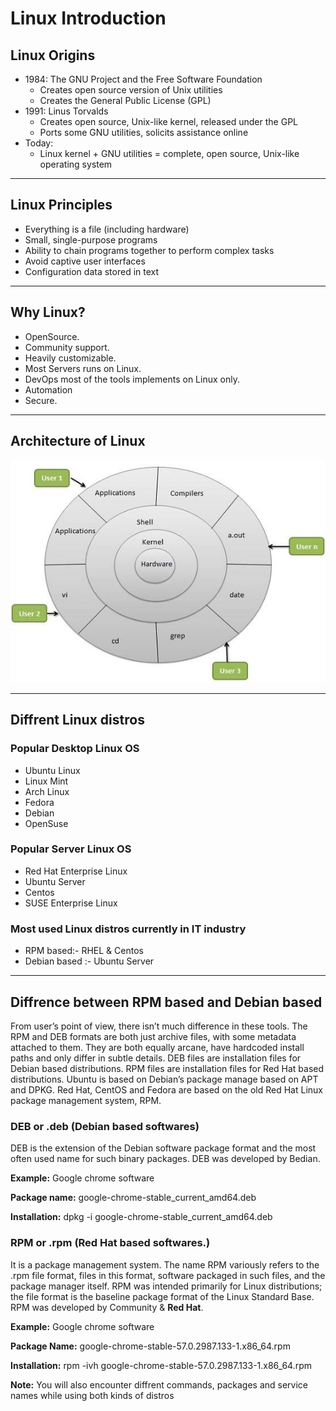 # Linux Introduction

## Linux Origins

* 1984: The GNU Project and the Free Software Foundation
  * Creates open source version of Unix utilities
  * Creates the General Public License (GPL)
* 1991: Linus Torvalds
  * Creates open source, Unix-like kernel, released under the GPL
  * Ports some GNU utilities, solicits assistance online
* Today:
  * Linux kernel + GNU utilities = complete, open source, Unix-like operating system

***

## Linux Principles

* Everything is a file (including hardware)
* Small, single-purpose programs
* Ability to chain programs together to perform complex tasks
* Avoid captive user interfaces
* Configuration data stored in text

***

## Why Linux?

* OpenSource.
* Community support.
* Heavily customizable.
* Most Servers runs on Linux.
* DevOps most of the tools implements on Linux only.
* Automation
* Secure.

***

## Architecture of Linux

![Architecture](./linux_architecture.jpg)

***

## Diffrent Linux distros

### Popular Desktop Linux OS

* Ubuntu Linux
* Linux Mint
* Arch Linux
* Fedora
* Debian
* OpenSuse

### Popular Server Linux OS

* Red Hat Enterprise Linux
* Ubuntu Server
* Centos
* SUSE Enterprise Linux

### Most used Linux distros currently in IT industry

* RPM based:- RHEL & Centos
* Debian based :- Ubuntu Server

***

## Diffrence between RPM based and Debian based

From user’s point of view, there isn’t much difference in these tools. The RPM and DEB formats are both just archive files, with some metadata attached to them. They are both equally arcane, have hardcoded install paths and only differ in subtle details. DEB files are installation files for Debian based distributions. RPM files are installation files for Red Hat based distributions. Ubuntu is based on Debian’s package manage based on APT and DPKG. Red Hat, CentOS and Fedora are based on the old Red Hat Linux package management system, RPM.

### DEB or .deb (Debian based softwares)

DEB is the extension of the Debian software package format and the most often used name for such binary packages. DEB was developed by Bedian.

**Example:** Google chrome software

**Package name:** google-chrome-stable_current_amd64.deb

**Installation:** dpkg -i google-chrome-stable_current_amd64.deb

### RPM or .rpm (Red Hat based softwares.)

It is a package management system. The name RPM variously refers to the .rpm file format, files in this format, software packaged in such files, and the package manager itself. RPM was intended primarily for Linux distributions; the file format is the baseline package format of the Linux Standard Base. RPM was developed by Community & **Red Hat**.

**Example:** Google chrome software

**Package Name:** google-chrome-stable-57.0.2987.133-1.x86_64.rpm

**Installation:** rpm -ivh google-chrome-stable-57.0.2987.133-1.x86_64.rpm

**Note:** You will also encounter diffrent commands, packages and service names while using both kinds of distros
